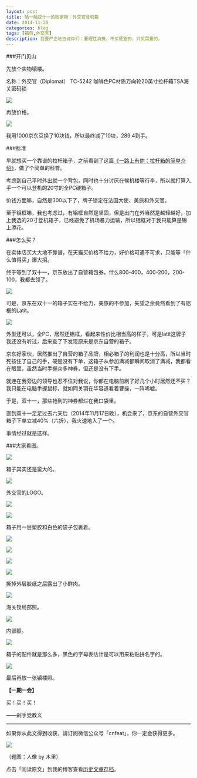 ```yaml
---
layout: post
title: 晒一晒双十一的败家物：外交官登机箱
date: 2014-11-20
categories: blog
tags: [箱包,外交官]
description: 我要严正地告诫你们：要理性消费，不买便宜的，只买需要的。
---
```


###开门见山

先放个实物镇楼。

名称：外交官（Diplomat） TC-5242 咖啡色PC材质万向轮20英寸拉杆箱TSA海关密码锁

![](http://cnfeat.qiniudn.com/DSC04103.JPG)

再放价格。

![](http://cnfeat.qiniudn.com/Image-000-11-19-17-05.png)

我用1000京东豆换了10块钱，所以最终减了10块，289.4到手。

###标准

早就想买一个靠谱的拉杆箱子，之前看到了这篇[《一路上有你：拉杆箱的简单介绍》](http://jy.smzdm.com/detail/31487)，做了个简单的科普。

考虑到自己平时外出就一个背包，同时也十分讨厌在候机楼等行李，所以就打算入手一个可以登机的20寸的全PC硬箱子。

价钱方面嘛，自然是300以下了，牌子锁定在法国大使、美旅和外交官。

至于铝框嘛，我也考虑过，有铝框自然是坚固，但是出门在外当然是越轻越好，加上我选的20寸登机箱子，已经避免了机场暴力运输，所以铝框对于我只能算是锦上添花。

###怎么买？

在实体店买大大地不靠谱，在天猫买价格不给力，好价格可遇不可求，只能等「什么值得买」爆大招。

终于等到了双十一，京东放出了自营箱包券，什么800-400，400-200，200-100，我都去领了。

![](http://cnfeat.qiniudn.com/Image-001-11-19-16-59.png)

可是，京东在双十一的箱子实在不给力，美旅的不参加，失望之余竟然看到了有铝框的Latit。

![](http://cnfeat.qiniudn.com/Image-000-11-19-17-32.png)

外型还可以，全PC，居然还铝框，看起来性价比相当高的样子，可是latit这牌子我还没有听过，后来查了下发现原来是京东自营的箱子。

京东好家伙，居然推出了自营的箱子品牌，相必箱子的利润也是十分高，所以当时死按住了自己的手，硬是没有下单，这箱子从参加满减都瞬间取消了满减，我都看在眼里，虽然当时手握众多神券，但还是没有下手。

就连在我旁边的领导也忍不住对我说，你都在电脑前刷了好几个小时居然还不买？我只能在电脑手握鼠标，就如同关羽在华容道看着曹操，一阵唏嘘。

于是，双十一，那些抢到的神券都烂在我口袋里。

直到双十一足足过去六天后（2014年11月17日晚），机会来了，京东的自营外交官箱子下单立减40%（六折），我火速地入了一个。

事情经过就是这样。

###大家看图。

![](http://cnfeat.qiniudn.com/DSC04088.JPG)

箱子其实还是蛮大的。

![](http://cnfeat.qiniudn.com/DSC04089.JPG)

外交官的LOGO。

![](http://cnfeat.qiniudn.com/DSC04090.JPG)

![](http://cnfeat.qiniudn.com/DSC04091.JPG)

箱子用一层塑胶和白色的袋子包裹着。

![](http://cnfeat.qiniudn.com/DSC04092.JPG)

![](http://cnfeat.qiniudn.com/DSC04093.JPG)

![](http://cnfeat.qiniudn.com/DSC04094.JPG)

![](http://cnfeat.qiniudn.com/DSC04095.JPG)

撕掉外层胶纸之后露出了小鲜肉。

![](http://cnfeat.qiniudn.com/DSC04097.JPG)

海关锁局部照。

![](http://cnfeat.qiniudn.com/DSC04100.JPG)


内部照。

![](http://cnfeat.qiniudn.com/DSC04102.JPG)

箱子的配件就是那么多，黑色的字母表估计是可以用来粘贴拼名字的。

![](http://cnfeat.qiniudn.com/DSC04103.JPG)

最后再放一张镇楼照。


**【一期一会】**

买！买！买！

——剁手党教义

----

如果你从此文得到收获，请订阅微信公众号「cnfeat」，你一定会获得更多。

![](http://cnfeat.qiniudn.com/signitrue-2014-11-15.jpg)

（题图：人像 by 木里）

点击「阅读原文」到我的博客查看[历史文章存档](http://xiaoyan.work)。


